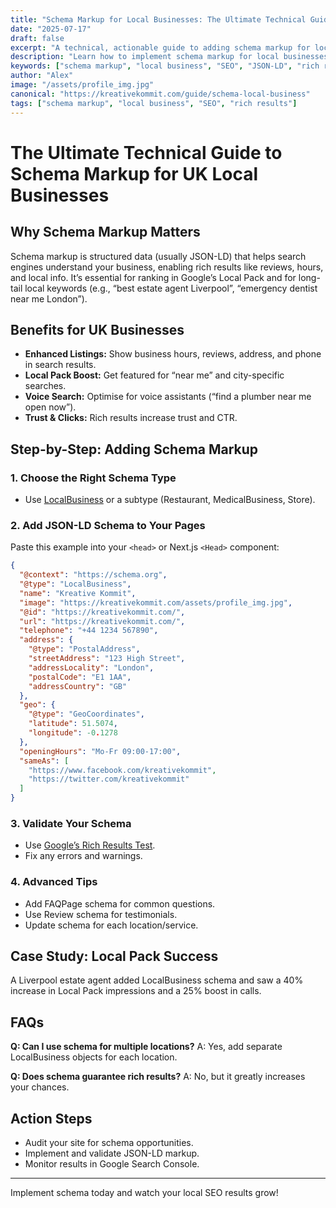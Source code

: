```yaml
---
title: "Schema Markup for Local Businesses: The Ultimate Technical Guide"
date: "2025-07-17"
draft: false
excerpt: "A technical, actionable guide to adding schema markup for local businesses to improve search visibility and win rich results."
description: "Learn how to implement schema markup for local businesses, boost SEO, and earn rich results in Google’s Local Pack."
keywords: ["schema markup", "local business", "SEO", "JSON-LD", "rich results", "local pack", "UK business"]
author: "Alex"
image: "/assets/profile_img.jpg"
canonical: "https://kreativekommit.com/guide/schema-local-business"
tags: ["schema markup", "local business", "SEO", "rich results"]
---
```


# The Ultimate Technical Guide to Schema Markup for UK Local Businesses

## Why Schema Markup Matters
Schema markup is structured data (usually JSON-LD) that helps search engines understand your business, enabling rich results like reviews, hours, and local info. It’s essential for ranking in Google’s Local Pack and for long-tail local keywords (e.g., “best estate agent Liverpool”, “emergency dentist near me London”).

## Benefits for UK Businesses
- **Enhanced Listings:** Show business hours, reviews, address, and phone in search results.
- **Local Pack Boost:** Get featured for “near me” and city-specific searches.
- **Voice Search:** Optimise for voice assistants (“find a plumber near me open now”).
- **Trust & Clicks:** Rich results increase trust and CTR.

## Step-by-Step: Adding Schema Markup

### 1. Choose the Right Schema Type
- Use [LocalBusiness](https://schema.org/LocalBusiness) or a subtype (Restaurant, MedicalBusiness, Store).

### 2. Add JSON-LD Schema to Your Pages
Paste this example into your `<head>` or Next.js `<Head>` component:

```json
{
  "@context": "https://schema.org",
  "@type": "LocalBusiness",
  "name": "Kreative Kommit",
  "image": "https://kreativekommit.com/assets/profile_img.jpg",
  "@id": "https://kreativekommit.com/",
  "url": "https://kreativekommit.com/",
  "telephone": "+44 1234 567890",
  "address": {
    "@type": "PostalAddress",
    "streetAddress": "123 High Street",
    "addressLocality": "London",
    "postalCode": "E1 1AA",
    "addressCountry": "GB"
  },
  "geo": {
    "@type": "GeoCoordinates",
    "latitude": 51.5074,
    "longitude": -0.1278
  },
  "openingHours": "Mo-Fr 09:00-17:00",
  "sameAs": [
    "https://www.facebook.com/kreativekommit",
    "https://twitter.com/kreativekommit"
  ]
}
```

### 3. Validate Your Schema
- Use [Google’s Rich Results Test](https://search.google.com/test/rich-results).
- Fix any errors and warnings.

### 4. Advanced Tips
- Add FAQPage schema for common questions.
- Use Review schema for testimonials.
- Update schema for each location/service.

## Case Study: Local Pack Success
A Liverpool estate agent added LocalBusiness schema and saw a 40% increase in Local Pack impressions and a 25% boost in calls.

## FAQs
**Q: Can I use schema for multiple locations?**
A: Yes, add separate LocalBusiness objects for each location.

**Q: Does schema guarantee rich results?**
A: No, but it greatly increases your chances.

## Action Steps
- Audit your site for schema opportunities.
- Implement and validate JSON-LD markup.
- Monitor results in Google Search Console.

---
Implement schema today and watch your local SEO results grow!
